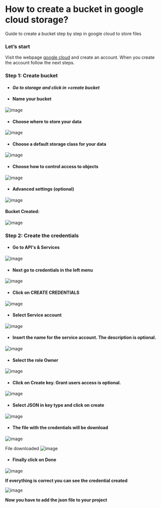 # How to create a bucket in google cloud storage?

Guide to create a bucket step by step in google cloud to store files

### Let’s start

Visit the webpage [google cloud](https://cloud.google.com/) and create an account. When you create the account follow the next steps.

### Step 1: Create bucket

- #### *Go to storage and click in +create bucket*

- #### Name your bucket

![image](screenshots/BucketName.png)


- #### Choose where to store your data

![image](screenshots/Data.png)

- #### Choose a default storage class for your data

![image](screenshots/StorageClass.png)

- #### Choose how to control access to objects

![image](screenshots/ChooseHow.png)

- #### Advanced settings (optional)

![image](screenshots/AdvancedSettings.png)

#### Bucket Created:

![image](screenshots/bucketCreteed.png)

### Step 2: Create the credentials

- #### Go to API's & Services

![image](screenshots/APIs.png)

- #### Next go to credentials in the left menu

![image](screenshots/credentials.png)

- #### Click on CREATE CREDENTIALS

![image](screenshots/create-credentials.png)

- #### Select Service account

![image](screenshots/service-account.png)

- #### Insert the name for the service account. The description is optional.

![image](screenshots/service-account-name.png)

- #### Select the role Owner

![image](screenshots/role-owner.png)

- #### Click on Create key. Grant users access is optional.

![image](screenshots/create-key.png)

- #### Select JSON in key type and click on create

![image](screenshots/json-option.png)

- #### The file with the credentials will be download

![image](screenshots/file-download.png)

  File downloaded
  ![image](screenshots/file.png)

- #### Finally click on Done

![image](screenshots/done.png)

**If everything is correct you can see the credential created**

![image](screenshots/service-created.png)

**Now you have to add the json file to your project**